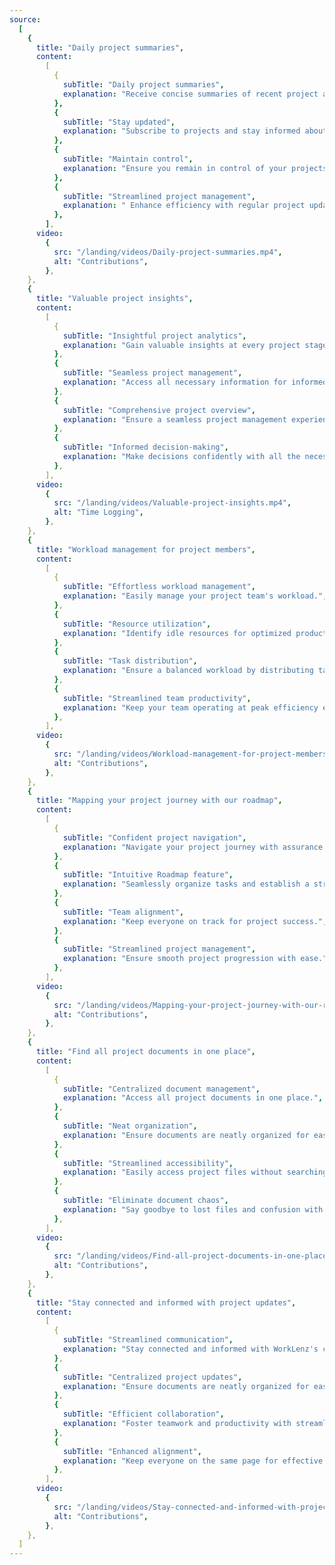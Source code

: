 ```yaml
---
source:
  [
    {
      title: "Daily project summaries",
      content:
        [
          {
            subTitle: "Daily project summaries",
            explanation: "Receive concise summaries of recent project activities.",
          },
          {
            subTitle: "Stay updated",
            explanation: "Subscribe to projects and stay informed about ongoing developments.",
          },
          {
            subTitle: "Maintain control",
            explanation: "Ensure you remain in control of your projects at all times.",
          },
          {
            subTitle: "Streamlined project management",
            explanation: " Enhance efficiency with regular project updates.",
          },
        ],
      video:
        {
          src: "/landing/videos/Daily-project-summaries.mp4",
          alt: "Contributions",
        },
    },
    {
      title: "Valuable project insights",
      content:
        [
          {
            subTitle: "Insightful project analytics",
            explanation: "Gain valuable insights at every project stage.",
          },
          {
            subTitle: "Seamless project management",
            explanation: "Access all necessary information for informed decision-making.",
          },
          {
            subTitle: "Comprehensive project overview",
            explanation: "Ensure a seamless project management experience.",
          },
          {
            subTitle: "Informed decision-making",
            explanation: "Make decisions confidently with all the necessary information readily available.",
          },
        ],
      video:
        {
          src: "/landing/videos/Valuable-project-insights.mp4",
          alt: "Time Logging",
        },
    },
    {
      title: "Workload management for project members",
      content:
        [
          {
            subTitle: "Effortless workload management",
            explanation: "Easily manage your project team's workload.",
          },
          {
            subTitle: "Resource utilization",
            explanation: "Identify idle resources for optimized productivity.",
          },
          {
            subTitle: "Task distribution",
            explanation: "Ensure a balanced workload by distributing tasks effectively.",
          },
          {
            subTitle: "Streamlined team productivity",
            explanation: "Keep your team operating at peak efficiency effortlessly.",
          },
        ],
      video:
        {
          src: "/landing/videos/Workload-management-for-project-members.mp4",
          alt: "Contributions",
        },
    },
    {
      title: "Mapping your project journey with our roadmap",
      content:
        [
          {
            subTitle: "Confident project navigation",
            explanation: "Navigate your project journey with assurance.",
          },
          {
            subTitle: "Intuitive Roadmap feature",
            explanation: "Seamlessly organize tasks and establish a structured project timeline.",
          },
          {
            subTitle: "Team alignment",
            explanation: "Keep everyone on track for project success.",
          },
          {
            subTitle: "Streamlined project management",
            explanation: "Ensure smooth project progression with ease.",
          },
        ],
      video:
        {
          src: "/landing/videos/Mapping-your-project-journey-with-our-roadmap.mp4",
          alt: "Contributions",
        },
    },
    {
      title: "Find all project documents in one place",
      content:
        [
          {
            subTitle: "Centralized document management",
            explanation: "Access all project documents in one place.",
          },
          {
            subTitle: "Neat organization",
            explanation: "Ensure documents are neatly organized for easy retrieval.",
          },
          {
            subTitle: "Streamlined accessibility",
            explanation: "Easily access project files without searching through multiple locations.",
          },
          {
            subTitle: "Eliminate document chaos",
            explanation: "Say goodbye to lost files and confusion with centralized document management.",
          },
        ],
      video:
        {
          src: "/landing/videos/Find-all-project-documents-in-one-place.mp4",
          alt: "Contributions",
        },
    },
    {
      title: "Stay connected and informed with project updates",
      content:
        [
          {
            subTitle: "Streamlined communication",
            explanation: "Stay connected and informed with WorkLenz's communication features.",
          },
          {
            subTitle: "Centralized project updates",
            explanation: "Ensure documents are neatly organized for easy retrieval.",
          },
          {
            subTitle: "Efficient collaboration",
            explanation: "Foster teamwork and productivity with streamlined communication.",
          },
          {
            subTitle: "Enhanced alignment",
            explanation: "Keep everyone on the same page for effective project management.",
          },
        ],
      video:
        {
          src: "/landing/videos/Stay-connected-and-informed-with-project-updates.mp4",
          alt: "Contributions",
        },
    },
  ]
---
```

